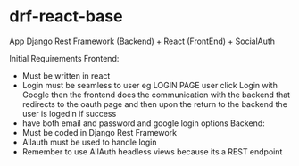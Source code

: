 # drf-react-base
App Django Rest Framework (Backend) + React (FrontEnd) + SocialAuth 

Initial Requirements
  Frontend:
  - Must be written in react
  - Login must be seamless to user eg LOGIN PAGE user click Login with Google then the frontend does the communication with the backend that redirects to the oauth page and then upon the return to the backend the user is logedin if success
  - have both email and password and google login options
  Backend:
  - Must be coded in Django Rest Framework
  - Allauth must be used to handle login
  - Remember to use AllAuth headless views because its a REST endpoint
